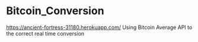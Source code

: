 # Bitcoin_Conversion
https://ancient-fortress-31180.herokuapp.com/
Using Bitcoin Average API to the correct real time conversion
